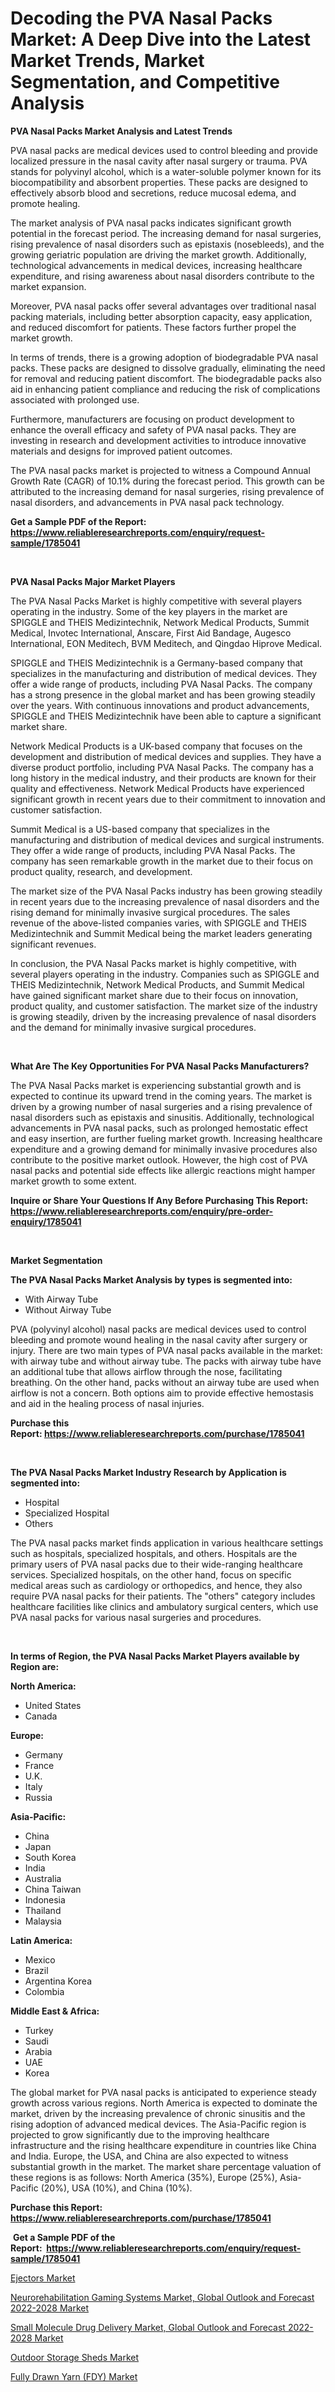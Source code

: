 <p><h1>Decoding the PVA Nasal Packs Market: A Deep Dive into the Latest Market Trends, Market Segmentation, and Competitive Analysis</h1></p><p><strong>PVA Nasal Packs Market Analysis and Latest Trends</strong></p>
<p><p>PVA nasal packs are medical devices used to control bleeding and provide localized pressure in the nasal cavity after nasal surgery or trauma. PVA stands for polyvinyl alcohol, which is a water-soluble polymer known for its biocompatibility and absorbent properties. These packs are designed to effectively absorb blood and secretions, reduce mucosal edema, and promote healing.</p><p>The market analysis of PVA nasal packs indicates significant growth potential in the forecast period. The increasing demand for nasal surgeries, rising prevalence of nasal disorders such as epistaxis (nosebleeds), and the growing geriatric population are driving the market growth. Additionally, technological advancements in medical devices, increasing healthcare expenditure, and rising awareness about nasal disorders contribute to the market expansion.</p><p>Moreover, PVA nasal packs offer several advantages over traditional nasal packing materials, including better absorption capacity, easy application, and reduced discomfort for patients. These factors further propel the market growth.</p><p>In terms of trends, there is a growing adoption of biodegradable PVA nasal packs. These packs are designed to dissolve gradually, eliminating the need for removal and reducing patient discomfort. The biodegradable packs also aid in enhancing patient compliance and reducing the risk of complications associated with prolonged use.</p><p>Furthermore, manufacturers are focusing on product development to enhance the overall efficacy and safety of PVA nasal packs. They are investing in research and development activities to introduce innovative materials and designs for improved patient outcomes.</p><p>The PVA nasal packs market is projected to witness a Compound Annual Growth Rate (CAGR) of 10.1% during the forecast period. This growth can be attributed to the increasing demand for nasal surgeries, rising prevalence of nasal disorders, and advancements in PVA nasal pack technology.</p></p>
<p><strong>Get a Sample PDF of the Report:&nbsp; <a href="https://www.reliableresearchreports.com/enquiry/request-sample/1785041">https://www.reliableresearchreports.com/enquiry/request-sample/1785041</a></strong></p>
<p>&nbsp;</p>
<p><strong>PVA Nasal Packs Major Market Players</strong></p>
<p><p>The PVA Nasal Packs Market is highly competitive with several players operating in the industry. Some of the key players in the market are SPIGGLE and THEIS Medizintechnik, Network Medical Products, Summit Medical, Invotec International, Anscare, First Aid Bandage, Augesco International, EON Meditech, BVM Meditech, and Qingdao Hiprove Medical.</p><p>SPIGGLE and THEIS Medizintechnik is a Germany-based company that specializes in the manufacturing and distribution of medical devices. They offer a wide range of products, including PVA Nasal Packs. The company has a strong presence in the global market and has been growing steadily over the years. With continuous innovations and product advancements, SPIGGLE and THEIS Medizintechnik have been able to capture a significant market share.</p><p>Network Medical Products is a UK-based company that focuses on the development and distribution of medical devices and supplies. They have a diverse product portfolio, including PVA Nasal Packs. The company has a long history in the medical industry, and their products are known for their quality and effectiveness. Network Medical Products have experienced significant growth in recent years due to their commitment to innovation and customer satisfaction.</p><p>Summit Medical is a US-based company that specializes in the manufacturing and distribution of medical devices and surgical instruments. They offer a wide range of products, including PVA Nasal Packs. The company has seen remarkable growth in the market due to their focus on product quality, research, and development.</p><p>The market size of the PVA Nasal Packs industry has been growing steadily in recent years due to the increasing prevalence of nasal disorders and the rising demand for minimally invasive surgical procedures. The sales revenue of the above-listed companies varies, with SPIGGLE and THEIS Medizintechnik and Summit Medical being the market leaders generating significant revenues.</p><p>In conclusion, the PVA Nasal Packs market is highly competitive, with several players operating in the industry. Companies such as SPIGGLE and THEIS Medizintechnik, Network Medical Products, and Summit Medical have gained significant market share due to their focus on innovation, product quality, and customer satisfaction. The market size of the industry is growing steadily, driven by the increasing prevalence of nasal disorders and the demand for minimally invasive surgical procedures.</p></p>
<p>&nbsp;</p>
<p><strong>What Are The Key Opportunities For PVA Nasal Packs Manufacturers?</strong></p>
<p><p>The PVA Nasal Packs market is experiencing substantial growth and is expected to continue its upward trend in the coming years. The market is driven by a growing number of nasal surgeries and a rising prevalence of nasal disorders such as epistaxis and sinusitis. Additionally, technological advancements in PVA nasal packs, such as prolonged hemostatic effect and easy insertion, are further fueling market growth. Increasing healthcare expenditure and a growing demand for minimally invasive procedures also contribute to the positive market outlook. However, the high cost of PVA nasal packs and potential side effects like allergic reactions might hamper market growth to some extent.</p></p>
<p><strong>Inquire or Share Your Questions If Any Before Purchasing This Report: <a href="https://www.reliableresearchreports.com/enquiry/pre-order-enquiry/1785041">https://www.reliableresearchreports.com/enquiry/pre-order-enquiry/1785041</a></strong></p>
<p>&nbsp;</p>
<p><strong>Market Segmentation</strong></p>
<p><strong>The PVA Nasal Packs Market Analysis by types is segmented into:</strong></p>
<p><ul><li>With Airway Tube</li><li>Without Airway Tube</li></ul></p>
<p><p>PVA (polyvinyl alcohol) nasal packs are medical devices used to control bleeding and promote wound healing in the nasal cavity after surgery or injury. There are two main types of PVA nasal packs available in the market: with airway tube and without airway tube. The packs with airway tube have an additional tube that allows airflow through the nose, facilitating breathing. On the other hand, packs without an airway tube are used when airflow is not a concern. Both options aim to provide effective hemostasis and aid in the healing process of nasal injuries.</p></p>
<p><strong>Purchase this Report:&nbsp;<a href="https://www.reliableresearchreports.com/purchase/1785041">https://www.reliableresearchreports.com/purchase/1785041</a></strong></p>
<p>&nbsp;</p>
<p><strong>The PVA Nasal Packs Market Industry Research by Application is segmented into:</strong></p>
<p><ul><li>Hospital</li><li>Specialized Hospital</li><li>Others</li></ul></p>
<p><p>The PVA nasal packs market finds application in various healthcare settings such as hospitals, specialized hospitals, and others. Hospitals are the primary users of PVA nasal packs due to their wide-ranging healthcare services. Specialized hospitals, on the other hand, focus on specific medical areas such as cardiology or orthopedics, and hence, they also require PVA nasal packs for their patients. The "others" category includes healthcare facilities like clinics and ambulatory surgical centers, which use PVA nasal packs for various nasal surgeries and procedures.</p></p>
<p>&nbsp;</p>
<p><strong>In terms of Region, the PVA Nasal Packs Market Players available by Region are:</strong></p>
<p>
    <p> <strong> North America: </strong>
        <ul>
            <li>United States</li>
            <li>Canada</li>
        </ul>
        </p> 
    <p> <strong> Europe: </strong>
        <ul>
            <li>Germany</li>
            <li>France</li>
            <li>U.K.</li>
            <li>Italy</li>
            <li>Russia</li>
        </ul>
        </p> 
    <p> <strong> Asia-Pacific: </strong>
        <ul>
            <li>China</li>
            <li>Japan</li>
            <li>South Korea</li>
            <li>India</li>
            <li>Australia</li>
            <li>China Taiwan</li>
            <li>Indonesia</li>
            <li>Thailand</li>
            <li>Malaysia</li>
        </ul>
        </p> 
    <p> <strong> Latin America: </strong>
        <ul>
            <li>Mexico</li>
            <li>Brazil</li>
            <li>Argentina Korea</li>
            <li>Colombia</li>
        </ul>
        </p> 
    <p> <strong> Middle East & Africa: </strong>
        <ul>
            <li>Turkey</li>
            <li>Saudi</li>
            <li>Arabia</li>
            <li>UAE</li>
            <li>Korea</li>
        </ul>
    </p>
    </p>
<p><p>The global market for PVA nasal packs is anticipated to experience steady growth across various regions. North America is expected to dominate the market, driven by the increasing prevalence of chronic sinusitis and the rising adoption of advanced medical devices. The Asia-Pacific region is projected to grow significantly due to the improving healthcare infrastructure and the rising healthcare expenditure in countries like China and India. Europe, the USA, and China are also expected to witness substantial growth in the market. The market share percentage valuation of these regions is as follows: North America (35%), Europe (25%), Asia-Pacific (20%), USA (10%), and China (10%).</p></p>
<p><strong>Purchase this Report: <a href="https://www.reliableresearchreports.com/purchase/1785041">https://www.reliableresearchreports.com/purchase/1785041</a></strong></p>
<p>&nbsp;<strong>Get a Sample PDF of the Report:&nbsp;&nbsp;<a href="https://www.reliableresearchreports.com/enquiry/request-sample/1785041">https://www.reliableresearchreports.com/enquiry/request-sample/1785041</a></strong></p>
<p><strong></strong></p>
<p><p><a href="https://www.linkedin.com/pulse/decoding-ejectors-market-deep-dive-latest-trends-segmentation/">Ejectors Market</a></p><p><a href="https://medium.com/@anibalstamm1912/neurorehabilitation-gaming-systems-market-global-outlook-and-forecast-2022-2028-market-1d34dba9ff03">Neurorehabilitation Gaming Systems Market, Global Outlook and Forecast 2022-2028 Market</a></p><p><a href="https://medium.com/@elianehilll2023/small-molecule-drug-delivery-market-global-outlook-and-forecast-2022-2028-market-size-reveals-the-f8e6f71ca3ec">Small Molecule Drug Delivery Market, Global Outlook and Forecast 2022-2028 Market</a></p><p><a href="https://www.linkedin.com/pulse/outdoor-storage-sheds-market-size-growth-forecast-from-2023-/">Outdoor Storage Sheds Market</a></p><p><a href="https://www.linkedin.com/pulse/fully-drawn-yarn-fdy-market-size-share-amp-trends-analysis/">Fully Drawn Yarn (FDY) Market</a></p></p>